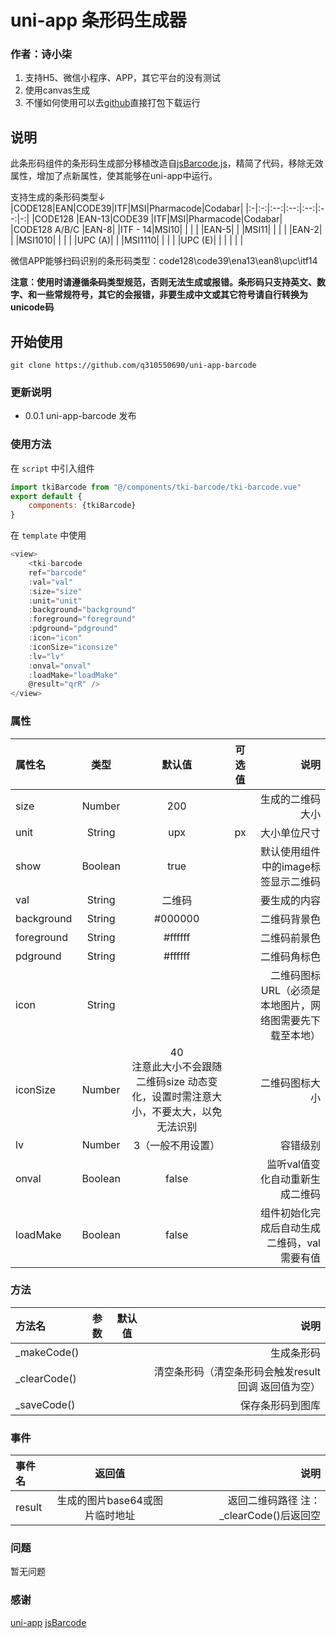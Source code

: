 # uni-app 条形码生成器
### 作者：诗小柒

1. 支持H5、微信小程序、APP，其它平台的没有测试
2. 使用canvas生成  
3. 不懂如何使用可以去[github](https://github.com/q310550690/uni-app-barcode)直接打包下载运行

## 说明
此条形码组件的条形码生成部分移植改造自[jsBarcode.js](https://github.com/lindell/JsBarcode)，精简了代码，移除无效属性，增加了点新属性，使其能够在uni-app中运行。    

支持生成的条形码类型↓
|CODE128|EAN|CODE39|ITF|MSI|Pharmacode|Codabar|
|:-|:-:|:--:|:--:|:--:|:--:|-:|
|CODE128 |EAN-13|CODE39 |ITF|MSI|Pharmacode|Codabar|
|CODE128 A/B/C |EAN-8| |ITF - 14|MSI10| | |
| |EAN-5| | |MSI11| | |
| |EAN-2| | |MSI1010| | |
| |UPC (A)| | |MSI1110| | |
| |UPC (E)| | | | | |

微信APP能够扫码识别的条形码类型：code128\code39\ena13\ean8\upc\itf14

**注意：使用时请遵循条码类型规范，否则无法生成或报错。条形码只支持英文、数字、和一些常规符号，其它的会报错，非要生成中文或其它符号请自行转换为unicode码**

## 开始使用
```
git clone https://github.com/q310550690/uni-app-barcode
```

### 更新说明

* 0.0.1 uni-app-barcode 发布

### 使用方法
在 `script` 中引入组件
``` javascript
import tkiBarcode from "@/components/tki-barcode/tki-barcode.vue"
export default {
    components: {tkiBarcode}
}
```
在 `template` 中使用
``` javascript
<view>
    <tki-barcode
    ref="barcode"
    :val="val"
    :size="size"
    :unit="unit"
    :background="background"
    :foreground="foreground"
    :pdground="pdground"
    :icon="icon"
    :iconSize="iconsize"
    :lv="lv" 
    :onval="onval"
    :loadMake="loadMake"
    @result="qrR" />
</view>
```
### 属性

|属性名|类型|默认值|可选值|说明|
|:-|:-:|:--:|:--:|-:|
|size|Number|200| |生成的二维码大小|
|unit|String|upx|px|大小单位尺寸|
|show|Boolean|true| |默认使用组件中的image标签显示二维码|
|val|String|二维码| |要生成的内容|
|background|String|#000000| |二维码背景色|
|foreground|String|#ffffff| |二维码前景色|
|pdground|String|#ffffff| |二维码角标色|
|icon|String| | |二维码图标URL（必须是本地图片，网络图需要先下载至本地）|
|iconSize|Number|40<br/>注意此大小不会跟随二维码size 动态变化，设置时需注意大小，不要太大，以免无法识别| |二维码图标大小|
|lv|Number|3（一般不用设置）| |容错级别|
|onval|Boolean|false| |监听val值变化自动重新生成二维码|
|loadMake|Boolean|false| |组件初始化完成后自动生成二维码，val需要有值|

### 方法
|方法名|参数|默认值|说明|
|:-|:-:|:--:|-:|
|_makeCode()| | |生成条形码|
|_clearCode()| | |清空条形码（清空条形码会触发result回调 返回值为空）|
|_saveCode()| | |保存条形码到图库|

### 事件
|事件名|返回值|说明|
|:-|:-:|-:|
|result|生成的图片base64或图片临时地址|返回二维码路径 注：_clearCode()后返回空|



### 问题
暂无问题

### 感谢

[uni-app](https://uniapp.dcloud.io/ "uni-app")
[jsBarcode](https://github.com/lindell/JsBarcode "jsBarcode")